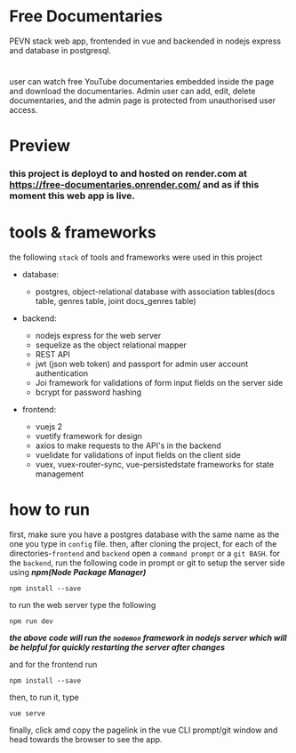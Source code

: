 # Free Documentaries
PEVN stack web app, frontended in vue and backended in nodejs express and database in postgresql.
# 
user can watch free YouTube documentaries embedded inside the page and download the documentaries.
Admin user can add, edit, delete documentaries, and the admin page is protected from unauthorised user access.
#
# Preview
### this project is deployd to and hosted on render.com at https://free-documentaries.onrender.com/ and as if this moment this web app is live.
# 
# tools & frameworks
the following `stack` of tools and frameworks were used in this project
* database:
  * postgres, object-relational database with association tables(docs table, genres table, joint docs_genres table) 

* backend:
   * nodejs express for the web server
   * sequelize as the object relational mapper
   * REST API
   * jwt (json web token) and passport for admin user account authentication
   * Joi framework for validations of form input fields on the server side
   * bcrypt for password hashing

* frontend:
   * vuejs 2
   * vuetify framework for design 
   * axios to make requests to the API's in the backend
   * vuelidate for validations of input fields on the client side
   * vuex, vuex-router-sync, vue-persistedstate frameworks for state management


# how to run
first, make sure you have a postgres database with the same name as the one you type in ```config``` file. then, after cloning the project, for each of the directories-`frontend` and `backend` open a `command prompt` or a `git BASH`.
for the `backend`, run the following code in prompt or git to setup the server side using ***npm(Node Package Manager)***
```
npm install --save
```
to run the web server type the following
```
npm run dev
```
***the above code will run the `nodemon` framework in nodejs server which will be helpful for quickly restarting the server after changes***

and for the frontend run
```
npm install --save
```
then, to run it, type
```
vue serve
```
finally, click amd copy the pagelink in the vue CLI prompt/git window and head towards the browser to see the app.
